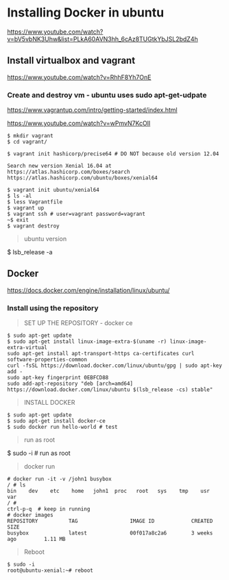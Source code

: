 # Installing Docker in ubuntu

https://www.youtube.com/watch?v=bV5vbNK3Uhw&list=PLkA60AVN3hh_6cAz8TUGtkYbJSL2bdZ4h

## Install virtualbox and vagrant

https://www.youtube.com/watch?v=RhhF8Yh7OnE

### Create and destroy vm - ubuntu uses sudo apt-get-udpate

https://www.vagrantup.com/intro/getting-started/index.html

https://www.youtube.com/watch?v=wPmvN7KcOlI

```
$ mkdir vagrant
$ cd vagrant/

$ vagrant init hashicorp/precise64 # DO NOT because old version 12.04

Search new version Xenial 16.04 at https://atlas.hashicorp.com/boxes/search 
https://atlas.hashicorp.com/ubuntu/boxes/xenial64

$ vagrant init ubuntu/xenial64
$ ls -al
$ less Vagrantfile
$ vagrant up
$ vagrant ssh # user=vagrant password=vagrant
~$ exit
$ vagrant destroy
```

> ubuntu version

$ lsb_release -a

## Docker

https://docs.docker.com/engine/installation/linux/ubuntu/

### Install using the repository

> SET UP THE REPOSITORY - docker ce

```
$ sudo apt-get update
$ sudo apt-get install linux-image-extra-$(uname -r) linux-image-extra-virtual
sudo apt-get install apt-transport-https ca-certificates curl software-properties-common
curl -fsSL https://download.docker.com/linux/ubuntu/gpg | sudo apt-key add -
sudo apt-key fingerprint 0EBFCD88
sudo add-apt-repository "deb [arch=amd64] https://download.docker.com/linux/ubuntu $(lsb_release -cs) stable"
```

> INSTALL DOCKER

```
$ sudo apt-get update
$ sudo apt-get install docker-ce
$ sudo docker run hello-world # test
```

> run as root

$ sudo -i # run as root

> docker run

```
# docker run -it -v /john1 busybox
/ # ls
bin    dev    etc    home   john1  proc   root   sys    tmp    usr    var
/ # 
ctrl-p-q  # keep in running
# docker images
REPOSITORY          TAG                 IMAGE ID            CREATED             SIZE
busybox             latest              00f017a8c2a6        3 weeks ago         1.11 MB
```

> Reboot

```
$ sudo -i
root@ubuntu-xenial:~# reboot
```
